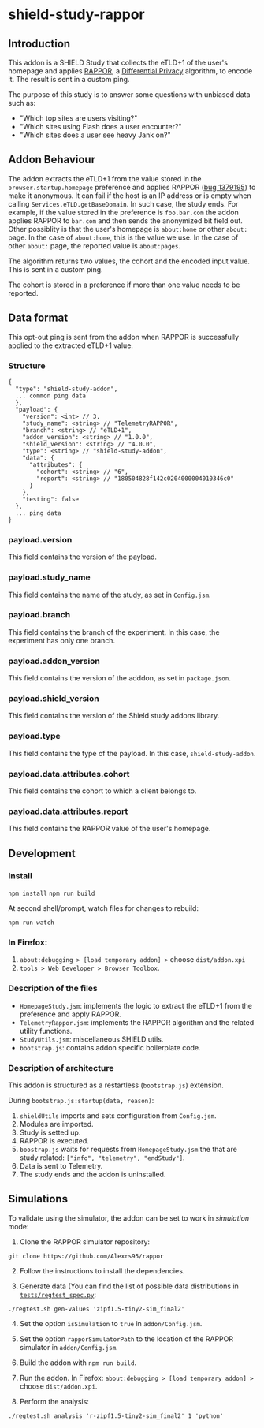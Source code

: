 # shield-study-rappor

## Introduction
This addon is a SHIELD Study that collects the eTLD+1 of the user's homepage
and applies [RAPPOR](https://static.googleusercontent.com/media/research.google.com/en//pubs/archive/42852.pdf),
a [Differential Privacy](https://en.wikipedia.org/wiki/Differential_privacy) algorithm, to encode it.
The result is sent in a custom ping.

The purpose of this study is to answer some questions with unbiased data such as:

- "Which top sites are users visiting?"
- "Which sites using Flash does a user encounter?"
- "Which sites does a user see heavy Jank on?" 

## Addon Behaviour
The addon extracts the eTLD+1 from the value stored in the `browser.startup.homepage` 
preference and applies RAPPOR ([bug 1379195](https://bugzilla.mozilla.org/show_bug.cgi?id=1379195)) to make it anonymous. 
It can fail if the host is an IP address or is empty when calling `Services.eTLD.getBaseDomain`.
In such case, the study ends. For example, if the value stored in the preference is `foo.bar.com` 
the addon applies RAPPOR to `bar.com` and then sends the anonymized bit field out.
Other possiblity is that the user's homepage is `about:home` or other `about:` page.
In the case of `about:home`, this is the value we use. In the case of other `about:`
page, the reported value is `about:pages`.

The algorithm returns two values, the cohort and the encoded input value. This is sent
in a custom ping.

The cohort is stored in a preference if more than one value needs to be reported.

## Data format
This opt-out ping is sent from the addon when RAPPOR is successfully applied to the extracted eTLD+1 value.

### Structure

```JS
{
  "type": "shield-study-addon",
  ... common ping data
  },
  "payload": {
    "version": <int> // 3,
    "study_name": <string> // "TelemetryRAPPOR",
    "branch": <string> // "eTLD+1",
    "addon_version": <string> // "1.0.0",
    "shield_version": <string> // "4.0.0",
    "type": <string> // "shield-study-addon",
    "data": {
      "attributes": {
        "cohort": <string> // "6",
        "report": <string> // "180504828f142c0204000004010346c0"
      }
    },
    "testing": false
  },
  ... ping data
}
```

### payload.version
This field contains the version of the payload.

### payload.study_name
This field contains the name of the study, as set in `Config.jsm`.

### payload.branch
This field contains the branch of the experiment. In this case,
the experiment has only one branch.

### payload.addon_version
This field contains the version of the adddon, as set in `package.json`.

### payload.shield_version
This field contains the version of the Shield study addons library.

### payload.type
This field contains the type of the payload. In this case, 
`shield-study-addon`.

### payload.data.attributes.cohort
This field contains the cohort to which a client belongs to.

### payload.data.attributes.report
This field contains the RAPPOR value of the user's homepage.

## Development

### Install

`npm install`
`npm run build`

At second shell/prompt, watch files for changes to rebuild:

`npm run watch`


### In Firefox:

1. `about:debugging > [load temporary addon] >` choose `dist/addon.xpi`
2. `tools > Web Developer > Browser Toolbox`.

### Description of the files

- `HomepageStudy.jsm`: implements the logic to extract the eTLD+1 from the preference and apply RAPPOR.
- `TelemetryRappor.jsm`: implements the RAPPOR algorithm and the related utility functions.
- `StudyUtils.jsm`: miscellaneous SHIELD utils.
- `bootstrap.js`: contains addon specific boilerplate code.

### Description of architecture

This addon is structured as a restartless (`bootstrap.js`) extension.

During `bootstrap.js:startup(data, reason)`:

1. `shieldUtils` imports and sets configuration from `Config.jsm`.
2. Modules are imported.
3. Study is setted up.
4. RAPPOR is executed.
4. `boostrap.js` waits for requests from `HomepageStudy.jsm` the that 
are study related:  `["info", "telemetry", "endStudy"]`.
5. Data is sent to Telemetry.
7. The study ends and the addon is uninstalled.

## Simulations
To validate using the simulator, the addon can be set to work in *simulation* mode:
1. Clone the RAPPOR simulator repository:

```git clone https://github.com/Alexrs95/rappor```

2. Follow the instructions to install the dependencies.

3. Generate data (You can find the list of possible data distributions in [`tests/regtest_spec.py`](https://github.com/Alexrs95/rappor/blob/master/tests/regtest_spec.py):

```./regtest.sh gen-values 'zipf1.5-tiny2-sim_final2'```

4. Set the option `isSimulation` to `true` in `addon/Config.jsm`.

5. Set the option `rapporSimulatorPath` to the location of the RAPPOR simulator in `addon/Config.jsm`.

6. Build the addon with `npm run build`.

7. Run the addon. In Firefox: `about:debugging > [load temporary addon] >` choose `dist/addon.xpi`.

8. Perform the analysis:

```./regtest.sh analysis 'r-zipf1.5-tiny2-sim_final2' 1 'python'```


